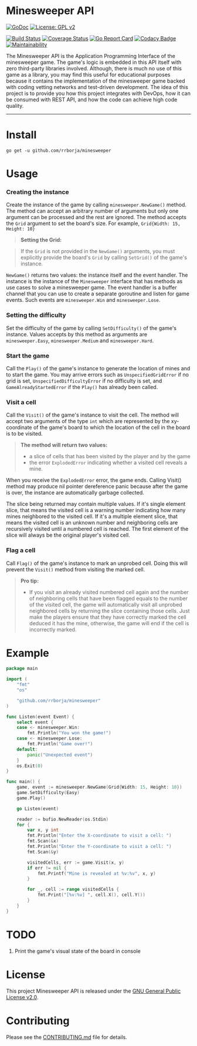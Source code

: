 # Minesweeper API

[![GoDoc](https://godoc.org/github.com/rrborja/minesweeper-go?status.svg)](https://godoc.org/github.com/rrborja/minesweeper-go)
[![License: GPL v2](https://img.shields.io/badge/License-GPL%20v2-blue.svg)](https://www.gnu.org/licenses/old-licenses/gpl-2.0.en.html)

[![Build Status](https://travis-ci.org/rrborja/minesweeper-go.svg?branch=master)](https://travis-ci.org/rrborja/minesweeper-go)
[![Coverage Status](https://coveralls.io/repos/github/rrborja/minesweeper-go/badge.svg?branch=master)](https://coveralls.io/github/rrborja/minesweeper-go?branch=master)
[![Go Report Card](https://goreportcard.com/badge/github.com/rrborja/minesweeper-go)](https://goreportcard.com/report/github.com/rrborja/minesweeper-go)
[![Codacy Badge](https://api.codacy.com/project/badge/Grade/87ca3506f37248bc901e122ce0f57d8a)](https://www.codacy.com/app/rrborja/minesweeper-go?utm_source=github.com&amp;utm_medium=referral&amp;utm_content=rrborja/minesweeper-go&amp;utm_campaign=Badge_Grade)
[![Maintainability](https://api.codeclimate.com/v1/badges/023c630044d1398afc79/maintainability)](https://codeclimate.com/github/rrborja/minesweeper-go/maintainability)

The Minesweeper API is the Application Programming Interface of the minesweeper game. The game's logic is embedded in this API itself with zero third-party libraries involved. Although, there is much no use of this game as a library, you may find this useful for educational purposes because it contains the implementation of the minesweeper game backed with coding vetting networks and test-driven development. The idea of this project is to provide you how this project integrates with DevOps, how it can be consumed with REST API, and how the code can achieve high code quality.

---

Install
=======

`go get -u github.com/rrborja/minesweeper`

Usage
=====

### Creating the instance
Create the instance of the game by calling `minesweeper.NewGame()` method. The method can accept an arbitrary number of arguments but only one argument can be processed and the rest are ignored. The method accepts the `Grid` argument to set the board's size. For example, `Grid{Width: 15, Height: 10}`

> **Setting the Grid:**

> If the `Grid` is not provided in the `NewGame()` arguments, you must explicitly provide the board's `Grid` by calling `SetGrid()` of the game's instance.

`NewGame()` returns two values: the instance itself and the event handler. The instance is the instance of the `Minesweeper` interface that has methods as use cases to solve a minesweeper game. The event handler is a buffer channel that you can use to create a separate goroutine and listen for game events. Such events are `minesweeper.Win` and `minesweeper.Lose`.

### Setting the difficulty
Set the difficulty of the game by calling `SetDifficulty()` of the game's instance. Values accepts by this method as arguments are `minesweeper.Easy`, `minesweeper.Medium` and `minesweeper.Hard`.

### Start the game
Call the `Play()` of the game's instance to generate the location of mines and to start the game. You may arrive errors such as `UnspecifiedGridError` if no grid is set, `UnspecifiedDifficultyError` if no difficulty is set, and `GameAlreadyStartedError` if the `Play()` has already been called.

### Visit a cell
Call the `Visit()` of the game's instance to visit the cell. The method will accept two arguments of the type `int` which are represented by the xy-coordinate of the game's board to which the location of the cell in the board is to be visited.  
> **The method will return two values:**
> - a slice of cells that has been visited by the player and by the game
> - the error `ExplodedError` indicating whether a visited cell reveals a mine.

When you receive the `ExplodedError` error, the game ends. Calling Visit() method may produce nil pointer dereference panic because after the game is over, the instance are automatically garbage collected.

The slice being returned may contain multiple values. If it's single element slice, that means the visited cell is a warning number indicating how many mines neighbored to the visited cell. If it's a multiple element slice, that means the visited cell is an unknown number and neighboring cells are recursively visited until a numbered cell is reached. The first element of the slice will always be the original player's visited cell.

### Flag a cell
Call `Flag()` of the game's instance to mark an unprobed cell. Doing this will prevent the `Visit()` method from visiting the marked cell.

> **Pro tip:**  
> - If you visit an already visited numbered cell again and the number of neighboring cells that have been flagged equals to the number of the visited cell, the game will automatically visit all unprobed neighbored cells by returning the slice containing those cells. Just make the players ensure that they have correctly marked the cell deduced it has the mine, otherwise, the game will end if the cell is incorrectly marked.

Example
=======

```go
package main

import (
    "fmt"
    "os"

    "github.com/rrborja/minesweeper"
)

func Listen(event Event) {
    select event {
    case <- minesweeper.Win:
        fmt.Println("You won the game!")
    case <- minesweeper.Lose:
        fmt.Println("Game over!")
    default:
        panic("Unexpected event")
    }
    os.Exit(0)
}

func main() {
    game, event := minesweeper.NewGame(Grid{Width: 15, Height: 10})
    game.SetDifficulty(Easy)
    game.Play()

    go Listen(event)

    reader := bufio.NewReader(os.Stdin)
    for {
        var x, y int
        fmt.Println("Enter the X-coordinate to visit a cell: ")
        fmt.Scan(&x)
        fmt.Println("Enter the Y-coordinate to visit a cell: ")
        fmt.Scan(&y)

        visitedCells, err := game.Visit(x, y)
        if err != nil {
            fmt.Printf("Mine is revealed at %v:%v", x, y)
        }

        for _, cell := range visitedCells {
            fmt.Print("[%v:%v] ", cell.X(), cell.Y())
        }
    }
}
```

TODO
====
1. Print the game's visual state of the board in console

License
=======

This project Minesweeper API is released under the [GNU General Public License v2.0](https://www.gnu.org/licenses/old-licenses/gpl-2.0.en.html).

Contributing
============

Please see the [CONTRIBUTING.md](https://github.com/rrborja/minesweeper/blob/master/CONTRIBUTING.md) file for details.